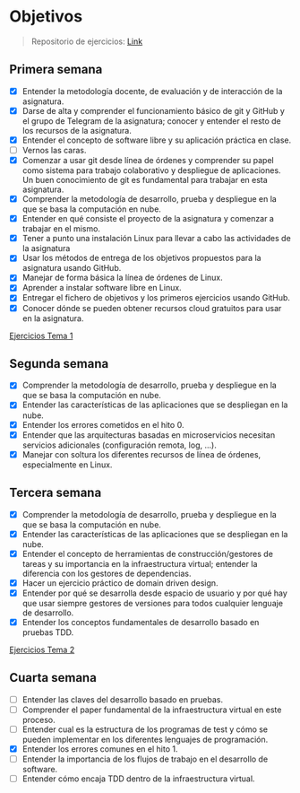 # Objetivos

> Repositorio de ejercicios: [Link](https://github.com/harvestcore/CCExercises)

## Primera semana

- [x] Entender la metodología docente, de evaluación y de interacción de la asignatura.
- [x] Darse de alta y comprender el funcionamiento básico de git y GitHub y el grupo de Telegram de la asignatura; conocer y entender el resto de los recursos de la asignatura.
- [x] Entender el concepto de software libre y su aplicación práctica en clase.
- [ ] Vernos las caras.
- [x] Comenzar a usar git desde línea de órdenes y comprender su papel como sistema para trabajo colaborativo y despliegue de aplicaciones. Un buen conocimiento de git es fundamental para trabajar en esta asignatura.
- [x] Comprender la metodología de desarrollo, prueba y despliegue en la que se basa la computación en nube.
- [x] Entender en qué consiste el proyecto de la asignatura y comenzar a trabajar en el mismo.
- [x] Tener a punto una instalación Linux para llevar a cabo las actividades de la asignatura
- [x] Usar los métodos de entrega de los objetivos propuestos para la asignatura usando GitHub.
- [x] Manejar de forma básica la línea de órdenes de Linux.
- [x] Aprender a instalar software libre en Linux.
- [x] Entregar el fichero de objetivos y los primeros ejercicios usando GitHub.
- [x] Conocer dónde se pueden obtener recursos cloud gratuitos para usar en la asignatura.

[Ejercicios Tema 1](https://github.com/harvestcore/CCExercises/blob/master/exercises/cloud-software-architectures.md)

## Segunda semana

- [x] Comprender la metodología de desarrollo, prueba y despliegue en la que se basa la computación en nube.
- [x] Entender las características de las aplicaciones que se despliegan en la nube.
- [x] Entender los errores cometidos en el hito 0.
- [x] Entender que las arquitecturas basadas en microservicios necesitan servicios adicionales (configuración remota, log, ...).
- [x] Manejar con soltura los diferentes recursos de línea de órdenes, especialmente en Linux.

## Tercera semana

- [x] Comprender la metodología de desarrollo, prueba y despliegue en la que se basa la computación en nube.
- [x] Entender las características de las aplicaciones que se despliegan en la nube.
- [x] Entender el concepto de herramientas de construcción/gestores de tareas y su importancia en la infraestructura virtual; entender la diferencia con los gestores de dependencias.
- [x] Hacer un ejercicio práctico de domain driven design.
- [x] Entender por qué se desarrolla desde espacio de usuario y por qué hay que usar siempre gestores de versiones para todos cualquier lenguaje de desarrollo.
- [x] Entender los conceptos fundamentales de desarrollo basado en pruebas TDD.

[Ejercicios Tema 2](https://github.com/harvestcore/CCExercises/blob/master/exercises/test_based_development.md)

## Cuarta semana

- [ ] Entender las claves del desarrollo basado en pruebas.
- [ ] Comprender el paper fundamental de la infraestructura virtual en este proceso.
- [ ] Entender cual es la estructura de los programas de test y cómo se pueden implementar en los diferentes lenguajes de programación.
- [x] Entender los errores comunes en el hito 1.
- [ ] Entender la importancia de los flujos de trabajo en el desarrollo de software.
- [ ] Entender cómo encaja TDD dentro de la infraestructura virtual.

